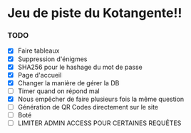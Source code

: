 # Jeu de piste du Kotangente!!

### TODO
- [x] Faire tableaux
- [x] Suppression d'énigmes
- [x] SHA256 pour le hashage du mot de passe
- [x] Page d'accueil
- [x] Changer la manière de gérer la DB
- [ ] Timer quand on répond mal
- [x] Nous empêcher de faire plusieurs fois la même question
- [ ] Génération de QR Codes directement sur le site
- [ ] Boté
- [ ] LIMITER ADMIN ACCESS POUR CERTAINES REQUÊTES
